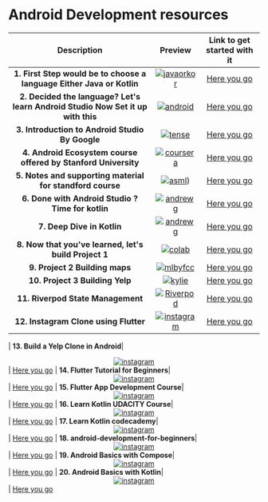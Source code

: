 # Android Development resources

|                                   Description                                   |                                                                                                                                                   Preview                                                                                                                                                    |                                                                                                  Link to get started with it                                                                                                   |
| :-----------------------------------------------------------------------------: | :----------------------------------------------------------------------------------------------------------------------------------------------------------------------------------------------------------------------------------------------------------------------------------------------------------: | :----------------------------------------------------------------------------------------------------------------------------------------------------------------------------------------------------------------------------: |
|      **1. First Step would be to choose a language Either Java or Kotlin**      |                                                                    <center> [![javaorkor](https://img.youtube.com/vi/ZeZdHUf2k8o/mqdefault.jpg "javaorkot")](https://www.youtube.com/watch?v=ZeZdHUf2k8o&ab_channel=CodyEngel) </center>                                                                     |                                                                        [Here you go](https://www.youtube.com/watch?v=ZeZdHUf2k8o&ab_channel=CodyEngel)                                                                         |
| **2. Decided the language? Let's learn Android Studio Now Set it up with this** |                                                                <center> [![android](https://img.youtube.com/vi/4M0hNugPJV8/mqdefault.jpg "android")](https://www.youtube.com/watch?v=4M0hNugPJV8&ab_channel=RahulPandey "android") </center>                                                                 |                                                                       [Here you go](https://www.youtube.com/watch?v=4M0hNugPJV8&ab_channel=RahulPandey)                                                                        |
|                 **3. Introduction to Android Studio By Google**                 | <center> [![tense](https://img.youtube.com/vi/kMI2jy-WlGM/mqdefault.jpg "tense")](https://google-developer-training.github.io/android-developer-fundamentals-course-concepts-v2/unit-1-get-started/lesson-1-build-your-first-app/1-0-c-introduction-to-android/1-0-c-introduction-to-android.html) </center> | [Here you go](https://google-developer-training.github.io/android-developer-fundamentals-course-concepts-v2/unit-1-get-started/lesson-1-build-your-first-app/1-0-c-introduction-to-android/1-0-c-introduction-to-android.html) |
|         **4. Android Ecosystem course offered by Stanford University**          |                                                                  <center> [![coursera](https://img.youtube.com/vi/xZEaFcn5WrE/mqdefault.jpg "coursera")](https://www.youtube.com/playlist?list=PL7NYbSE8uaBDcLkbXsQADdvBnVbavonGn)</center>                                                                  |                                                                    [Here you go](https://www.youtube.com/playlist?list=PL7NYbSE8uaBDcLkbXsQADdvBnVbavonGn)                                                                     |
|            **5. Notes and supporting material for standford course**            |                                                                    <center> [![asml](https://img.youtube.com/vi/xZEaFcn5WrE/mqdefault.jpg "asml")](https://piazza.com/class_profile/get_resource/ktlu0ly5db84bb/kubkxvhvj8g66m))</center>                                                                    |                                                                   [Here you go](https://piazza.com/class_profile/get_resource/ktlu0ly5db84bb/kubkxvhvj8g66m)                                                                   |
|                **6. Done with Android Studio ? Time for kotlin**                |                                                                   <center> [![andrewg](https://img.youtube.com/vi/kMI2jy-WlGM/mqdefault.jpg "andrewg")](https://developer.android.com/courses/pathways/android-basics-kotlin-one)</center>                                                                   |                                                                    [Here you go](https://developer.android.com/courses/pathways/android-basics-kotlin-one)                                                                     |
|                           **7. Deep Dive in Kotlin**                            |                                                                     <center> [![andrewg](https://i.ytimg.com/vi/EExSSotojVI/mqdefault.jpg "andrewg ")](https://www.youtube.com/watch?v=EExSSotojVI&ab_channel=freeCodeCamp.org)</center>                                                                     |                                                                     [Here you go](https://www.youtube.com/watch?v=EExSSotojVI&ab_channel=freeCodeCamp.org)                                                                     |
|              **8. Now that you've learned, let's build Project 1**              |                                                                      <center> [![colab](https://i.ytimg.com/vi/KLuiX1oHBII/mqdefault.jpg "colab")](https://www.youtube.com/playlist?list=PL7NYbSE8uaBCMVBVg6cskGzdYguj3CUP-m/)</center>                                                                      |                                                                    [Here you go](https://www.youtube.com/playlist?list=PL7NYbSE8uaBCMVBVg6cskGzdYguj3CUP-)                                                                     |
|                         **9. Project 2 Building maps**                          |                                                                     <center> [![mlbyfcc](https://i.ytimg.com/vi/rpCoo_09-dk/mqdefault.jpg "mlbyfcc")](https://www.youtube.com/playlist?list=PL7NYbSE8uaBCSkZum6Z88RvjiXrTBpjT2)</center>                                                                     |                                                                    [Here you go](https://www.youtube.com/playlist?list=PL7NYbSE8uaBCSkZum6Z88RvjiXrTBpjT2)                                                                     |
|                         **10. Project 3 Building Yelp**                         |                                                                       <center> [![kylie](https://i.ytimg.com/vi/MeWKCZH7Kcs/mqdefault.jpg "kylie")](https://www.youtube.com/playlist?list=PL7NYbSE8uaBBPVU8RPRKuah_hUFQWCMLR)</center>                                                                       |                                                                    [Here you go](https://www.youtube.com/playlist?list=PL7NYbSE8uaBBPVU8RPRKuah_hUFQWCMLR)                                                                     |
|                        **11. Riverpod State Management**                        |                                                           <center> [![Riverpod](https://ik.imagekit.io/1cw2zpbjy/OSWH/Riverpod_Cover.png?ik-sdk-version=javascript-1.4.3&updatedAt=1677642048677 "Rivaan")](https://youtu.be/pwflXIA-6YQ)</center>                                                           |                                                                                          [Here you go](https://youtu.be/pwflXIA-6YQ)                                                                                           |
|                      **12. Instagram Clone using Flutter**                      |                                                     <center> [![instagram](https://ik.imagekit.io/1cw2zpbjy/OSWH/Flutter-Insta_Clone_Cover.png?ik-sdk-version=javascript-1.4.3&updatedAt=1677642437017 "Rivaan")](https://youtu.be/BBccK1zTgxw)</center>                                                     |                                                                                          [Here you go](https://youtu.be/BBccK1zTgxw)                                                                                           |

| **13. Build a Yelp Clone in Android**| <center> [![instagram](https://i.ytimg.com/vi/MeWKCZH7Kcs/mqdefault.jpg "freeCodeCamp")](https://www.youtube.com/watch?v=MeWKCZH7Kcs&list=PLWKjhJtqVAbk2qRZtWSzCIN38JC_NdhW5&ab_channel=freeCodeCamp.org)</center> | [Here you go](https://www.youtube.com/watch?v=MeWKCZH7Kcs&list=PLWKjhJtqVAbk2qRZtWSzCIN38JC_NdhW5&ab_channel=freeCodeCamp.org)
| **14. Flutter Tutorial for Beginners**| <center> [![instagram](https://i.ytimg.com/vi/1ukSR1GRtMU/mqdefault.jpg "The Net Ninja")](https://www.youtube.com/watch?v=1ukSR1GRtMU&list=PL4cUxeGkcC9jLYyp2Aoh6hcWuxFDX6PBJ&ab_channel=TheNetNinja)</center> | [Here you go](https://www.youtube.com/watch?v=1ukSR1GRtMU&list=PL4cUxeGkcC9jLYyp2Aoh6hcWuxFDX6PBJ&ab_channel=TheNetNinja)
| **15. Flutter App Development Course**| <center> [![instagram](https://i.ytimg.com/vi/A6wiPElJ27Y/hq720.jpg?sqp=-oaymwEhCK4FEIIDSFryq4qpAxMIARUAAAAAGAElAADIQj0AgKJD&rs=AOn4CLDyFmvr3hoUlszmmpygbk5t2nPOBQ "ProgrammingKnowledge")](https://www.youtube.com/watch?v=UqLQ51_BBsM&list=PLS1QulWo1RIa5W8F_XInRJrZLwkLY39oK&index=1&ab_channel=ProgrammingKnowledge)</center> | [Here you go](https://www.youtube.com/watch?v=UqLQ51_BBsM&list=PLS1QulWo1RIa5W8F_XInRJrZLwkLY39oK&index=1&ab_channel=ProgrammingKnowledge)
| **16. Learn Kotlin UDACITY Course**| <center> [![instagram](https://www.udacity.com/www-proxy/contentful/assets/2y9b3o528xhq/2dmDLmWvCncVHcQ6lz9u5v/9ebc8c914fcf0e8b546bce78133b2a4a/OpenGraph_Udacity_Logo_Update__1_.png "ProgrammingKnowledge")](https://www.udacity.com/course/android-kotlin-developer-nanodegree--nd940)</center> | [Here you go](https://www.udacity.com/course/android-kotlin-developer-nanodegree--nd940)
| **17. Learn Kotlin codecademy**| <center> [![instagram](https://yt3.googleusercontent.com/Vzv2OJNdnqMMuBwBp4RMI-4Mp5V3ouabPv0yO69EuxHxtazM12v7DFEOOna9ZEbcS3go-0hb=s900-c-k-c0x00ffffff-no-rj "codecademy")](https://www.codecademy.com/learn/learn-kotlin)</center> | [Here you go](https://www.codecademy.com/learn/learn-kotlin)
| **18. android-development-for-beginners**| <center> [![instagram](https://static.teamtreehouse.com/assets/marketing/opengraph/logo_facebook-5a7642409483233360d948ca4dd6840de0a6083475af4b047d452b77b00ca68a.png "teamtreehouse")](https://teamtreehouse.com/tracks/android-development-for-beginners)</center> | [Here you go](https://teamtreehouse.com/tracks/android-development-for-beginners)
| **19. Android Basics with Compose**| <center> [![instagram](<[image.png](https://developer.android.com/static/courses/images/androiddeveloperfundamentals_logo.png)> "teamtreehouse")](https://developer.android.com/courses/android-basics-compose/course)</center> | [Here you go](https://developer.android.com/courses/android-basics-compose/course)
| **20. Android Basics with Kotlin**| <center> [![instagram](<[image.png](https://developer.android.com/static/courses/images/androiddeveloperfundamentals_logo.png)> "teamtreehouse")](https://developer.android.com/courses/android-basics-kotlin/course)</center> | [Here you go](https://developer.android.com/courses/android-basics-kotlin/course)
